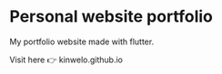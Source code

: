 # Personal website portfolio
My portfolio website made with flutter.

Visit here 👉 kinwelo.github.io
